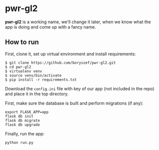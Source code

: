 # pwr-gl2

**pwr-gl2** is a working name, we'll change it later, when we know what the
app is doing and come up with a fancy name.

## How to run

First, clone it, set up virtual environment and install requirements:

```
$ git clone https://github.com/boryszef/pwr-gl2.git
$ cd pwr-gl2
$ virtualenv venv
$ source venv/bin/activate
$ pip install -r requirements.txt
```

Download the `config.ini` file with key of our app (not included in the repo)
and place it in the top directory.

First, make sure the database is built and perform migrations (if any):
```
export FLASK_APP=app
flask db init
flask db migrate
flask db upgrade
```

Finally, run the app:

```
python run.py
```
